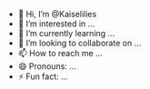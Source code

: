 - 👋 Hi, I’m @Kaiselilies
- 👀 I’m interested in ...
- 🌱 I’m currently learning ...
- 💞️ I’m looking to collaborate on ...
- 📫 How to reach me ...
- 😄 Pronouns: ...
- ⚡ Fun fact: ...

<!---
Kaiselilies/Kaiselilies is a ✨ special ✨ repository because its `README.md` (this file) appears on your GitHub profile.
You can click the Preview link to take a look at your changes.
--->
